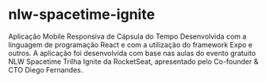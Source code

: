 # nlw-spacetime-ignite
Aplicação Mobile Responsiva de Cápsula do Tempo Desenvolvida com a linguagem de programação React e com a utilização do framework Expo e outros. A aplicação foi desenvolvida com base nas aulas do evento gratuito NLW Spacetime Trilha Ignite da RocketSeat, apresentado pelo Co-founder & CTO Diego Fernandes.
